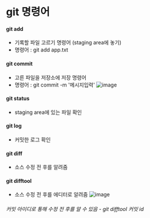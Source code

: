 # git 명령어

#### git add
- 기록할 파일 고르기 명령어 (staging area에 놓기)
- 명령어 : git add app.txt

#### git commit
- 고른 파일을 저장소에 저장 명령어
- 명령어 : git commit -m '메시지입력'
![image](https://github.com/wjdwodnr5452/git-study/assets/90361061/dd615ba5-3db3-45d4-9270-dca7fc3d353b)

#### git status
- staging area에 있는 파일 확인

#### git log
- 커밋한 로그 확인

#### git diff
- 소스 수정 전 후를 알려줌

#### git difftool
- 소스 수정 전 후를 에디터로 알려줌
![image](https://github.com/wjdwodnr5452/git-study/assets/90361061/89da5775-dfab-41c6-ac42-76fa6a3e9de7)
###### 커밋 아이디로 통해 수정 전 후를 알 수 있음 - git difftool 커밋 id





